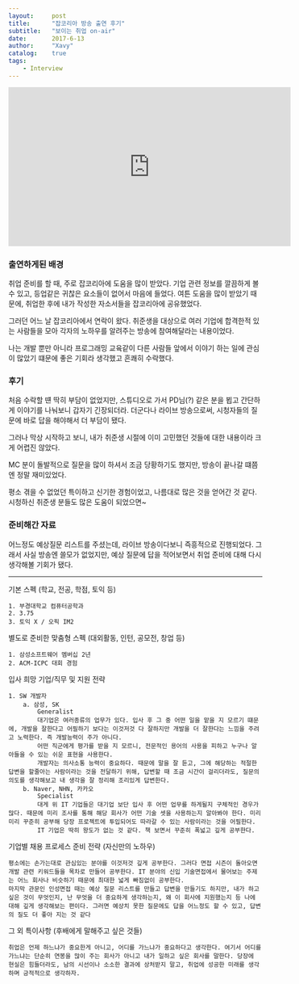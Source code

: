```yaml
---
layout:     post
title:      "잡코리아 방송 출연 후기"
subtitle:   "보이는 취업 on-air"
date:       2017-6-13
author:     "Xavy"
catalog:    true
tags:
    - Interview
---
```


<iframe width="560" height="315" src="https://www.youtube.com/embed/7hbLkKYUNF0" frameborder="0" allowfullscreen></iframe>

### 출연하게된 배경

취업 준비를 할 때, 주로 잡코리아에 도움을 많이 받았다. 기업 관련 정보를 깔끔하게 볼 수 있고, 등업같은 귀찮은 요소들이 없어서 마음에 들었다. 
여튼 도움을 많이 받았기 때문에, 취업한 후에 내가 작성한 자소서들을 잡코리아에 공유했었다.

그러던 어느 날 잡코리아에서 연락이 왔다. 취준생을 대상으로 여러 기업에 합격한적 있는 사람들을 모아 각자의 노하우를 알려주는 방송에 참여해달라는 내용이었다. 

나는 개발 뿐만 아니라 프로그래밍 교육같이 다른 사람들 앞에서 이야기 하는 일에 관심이 많았기 떄문에 좋은 기회라 생각했고 흔쾌히 수락했다.

### 후기

처음 수락할 떈 딱히 부담이 없었지만, 스튜디오로 가서 PD님(?) 같은 분을 뵙고 간단하게 이야기를 나눠보니 갑자기 긴장되더라. 더군다나 라이브 방송으로써, 시청자들의 질문에 바로 답을 해야해서 더 부담이 됐다.
 
그러나 막상 시작하고 보니, 내가 취준생 시절에 이미 고민했던 것들에 대한 내용이라 크게 어렵진 않았다. 
 
MC 분이 돌발적으로 질문을 많이 하셔서 조금 당황하기도 했지만, 방송이 끝나갈 떄쯤엔 정말 재미있었다. 

평소 겪을 수 없었던 특이하고 신기한 경험이었고, 나름대로 많은 것을 얻어간 것 같다. 시청하신 취준생 분들도 많은 도움이 되었으면~

### 준비해간 자료

어느정도 예상질문 리스트를 주셨는데, 라이브 방송이다보니 즉흥적으로 진행되었다. 그래서 사실 방송엔 쓸모가 없었지만, 예상 질문에 답을 적어보면서 취업 준비에 대해 다시 생각해볼 기회가 됐다.

---

기본 스펙 (학교, 전공, 학점, 토익 등)

	1. 부경대학교 컴퓨터공학과
	2. 3.75
	3. 토익 X / 오픽 IM2

별도로 준비한 맞춤형 스펙 (대외활동, 인턴, 공모전, 창업 등)

	1. 삼성소프트웨어 멤버십 2년
	2. ACM-ICPC 대회 경험
	
입사 희망 기업/직무 및 지원 전략 

	1. SW 개발자
		a. 삼성, SK
			Generalist
			대기업은 여러종류의 업무가 있다. 입사 후 그 중 어떤 일을 맡을 지 모르기 떄문에, 개발을 잘한다고 어필하기 보다는 이것저것 다 잘하지만 개발을 더 잘한다는 느낌을 주려고 노력한다. 즉 개발능력이 주가 아니다.
			어떤 직군에게 평가를 받을 지 모르니, 전문적인 용어의 사용을 피하고 누구나 알아들을 수 있는 쉬운 표현을 사용한다.
			개발자는 의사소통 능력이 중요하다. 때문에 말을 잘 듣고, 그에 해당하는 적절한 답변을 할줄아는 사람이라는 것을 전달하기 위해, 답변할 때 조금 시간이 걸리더라도, 질문의 의도를 생각해보고 내 생각을 잘 정리해 조리있게 답변한다. 
		b. Naver, NHN, 카카오
			Specialist
			대게 위 IT 기업들은 대기업 보단 입사 후 어떤 업무를 하게될지 구체적인 경우가 많다. 때문에 미리 조사를 통해 해당 회사가 어떤 기술 셋을 사용하는지 알아봐야 한다. 미리미리 꾸준히 공부해 당장 프로젝트에 투입되어도 따라갈 수 있는 사람이라는 것을 어필한다.
			IT 기업은 딱히 왕도가 없는 것 같다. 책 보면서 꾸준히 폭넓고 깊게 공부한다.

기업별 채용 프로세스 준비 전략 (자신만의 노하우)
	
	평소에는 손가는대로 관심있는 분야를 이것저것 깊게 공부한다. 그러다 면접 시즌이 돌아오면 개발 관련 키워드들을 목차로 만들어 공부한다. IT 분야의 신입 기술면접에서 물어보는 주제는 어느 회사나 비슷하기 때문에 최대한 넓게 빠짐없이 공부한다.
	마지막 관문인 인성면접 때는 예상 질문 리스트를 만들고 답변을 만들기도 하지만, 내가 하고 싶은 것이 무엇인지, 난 무엇을 더 중요하게 생각하는지, 왜 이 회사에 지원했는지 등 나에 대해 깊게 생각해보는 편이다. 그러면 예상치 못한 질문에도 답을 어느정도 할 수 있고, 답변의 질도 더 좋아 지는 것 같다
	
그 외 특이사항 (후배에게 말해주고 싶은 것들)
	
	취업은 언제 하느냐가 중요한게 아니고, 어디를 가느냐가 중요하다고 생각한다. 여기서 어디를 가느냐는 단순히 연봉을 많이 주는 회사가 아니고 내가 일하고 싶은 회사를 말한다. 당장에 현실은 힘들더라도, 남의 시선이나 소소한 결과에 상처받지 말고, 취업에 성공한 미래를 생각하며 긍적적으로 생각하자.

